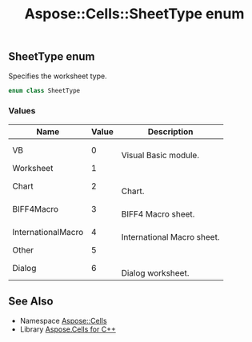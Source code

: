 ﻿---
title: Aspose::Cells::SheetType enum
linktitle: SheetType
second_title: Aspose.Cells for C++ API Reference
description: 'Aspose::Cells::SheetType enum. Specifies the worksheet type in C++.'
type: docs
weight: 24500
url: /cpp/aspose.cells/sheettype/
---
## SheetType enum


Specifies the worksheet type.

```cpp
enum class SheetType
```

### Values

| Name | Value | Description |
| --- | --- | --- |
| VB | 0 | <br>Visual Basic module. |
| Worksheet | 1 | <br> |
| Chart | 2 | <br>Chart. |
| BIFF4Macro | 3 | <br>BIFF4 Macro sheet. |
| InternationalMacro | 4 | <br>International Macro sheet. |
| Other | 5 | <br> |
| Dialog | 6 | <br>Dialog worksheet. |

## See Also

* Namespace [Aspose::Cells](../)
* Library [Aspose.Cells for C++](../../)
